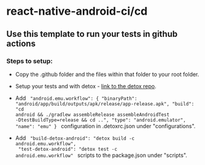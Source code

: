# react-native-android-ci/cd

## Use this template to run your tests in github actions

### Steps to setup:

- Copy the .github folder and the files within that folder to your root folder.
- Setup your tests and with detox - [link to the detox repo](https://github.com/wix/Detox).

- Add <code>
  "android.emu.workflow": {
  "binaryPath": "android/app/build/outputs/apk/release/app-release.apk",
  "build": "cd android && ./gradlew assembleRelease assembleAndroidTest -DtestBuildType=release && cd ..",
  "type": "android.emulator",
  "name": "emu"
  }
  </code> configuration in .detoxrc.json under "configurations".

- Add <code>
  "build-detox-android": "detox build -c android.emu.workflow",<br/>
  "test-detox-android": "detox test -c android.emu.workflow"
  </code> scripts to the package.json under "scripts".
